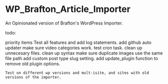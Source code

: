 WP_Brafton_Article_Importer
==================

An Opinionated version of Brafton's WordPress Importer.


todo: 

priority items
	Test all features and add log statements.
	add github auto updater
	make sure video categories work.
	test cron task.
	clean up unnecesary files.
	clean up syntax
	make sure duplicate images use the same file path
	add custom post type slug setting.
	add update_plugin function to remove old plugin options. 

	Test on different wp versions and mult-isite, and sites with old versions of the importer.